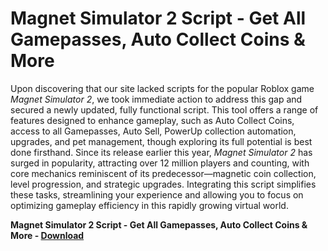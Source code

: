 <h1>Magnet Simulator 2 Script - Get All Gamepasses, Auto Collect Coins & More</h1>

Upon discovering that our site lacked scripts for the popular Roblox game *Magnet Simulator 2*, we took immediate action to address this gap and secured a newly updated, fully functional script. This tool offers a range of features designed to enhance gameplay, such as Auto Collect Coins, access to all Gamepasses, Auto Sell, PowerUp collection automation, upgrades, and pet management, though exploring its full potential is best done firsthand. Since its release earlier this year, *Magnet Simulator 2* has surged in popularity, attracting over 12 million players and counting, with core mechanics reminiscent of its predecessor—magnetic coin collection, level progression, and strategic upgrades. Integrating this script simplifies these tasks, streamlining your experience and allowing you to focus on optimizing gameplay efficiency in this rapidly growing virtual world.

**Magnet Simulator 2 Script - Get All Gamepasses, Auto Collect Coins &amp; More - [Download](https://www.dlgram.com/public/files/api.php?shortened=U8wuzi)**


